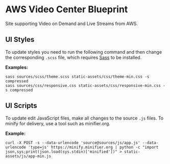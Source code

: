 # AWS Video Center Blueprint

Site supporting Video on Demand and Live Streams from AWS.

## UI Styles

To update styles you need to run the following command and then change the corresponding `.scss` file, which requires [Sass](https://sass-lang.com/install) to be installed.

**Examples:**

```
sass sources/scss/theme.scss static-assets/css/theme-min.css -s compressed
sass sources/css/responsive.css static-assets/css/responsive-min.css -s compressed
```

## UI Scripts

To update edit JavaScript files, make all changes to the source `.js` files. To minify for delivery, use a tool such as minifier.org.

**Example:**

```
curl -X POST -s --data-urlencode 'source@sources/js/app.js' --data-urlencode 'type=js' https://minify.minifier.org | python -c "import json,sys;print(json.load(sys.stdin)['minified'])" > static-assets/js/app-min.js
```
